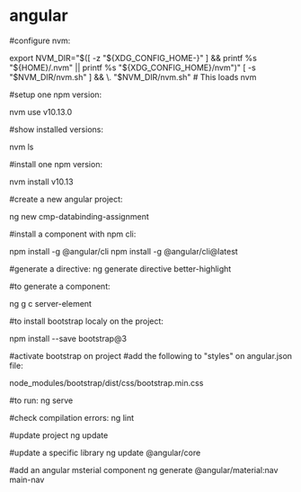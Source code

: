 # angular

#configure nvm:

export NVM_DIR="$([ -z "${XDG_CONFIG_HOME-}" ] && printf %s "${HOME}/.nvm" || printf %s "${XDG_CONFIG_HOME}/nvm")"
[ -s "$NVM_DIR/nvm.sh" ] && \. "$NVM_DIR/nvm.sh" # This loads nvm

#setup one npm version:

nvm use v10.13.0

#show installed versions:

nvm ls

#install one npm version:

nvm install v10.13

#create a new angular project:

ng new cmp-databinding-assignment

#install a component with npm cli:

npm install -g @angular/cli
npm install -g @angular/cli@latest

#generate a directive:
ng generate directive better-highlight

#to generate a component:

ng g c server-element

#to install bootstrap localy on the project:

npm install --save bootstrap@3

#activate bootstrap on project
#add the following to "styles" on angular.json file: 

node_modules/bootstrap/dist/css/bootstrap.min.css

#to run:
ng serve

#check compilation errors:
ng lint

#update project
ng update

#update a specific library
ng update @angular/core

#add an angular msterial component
ng generate @angular/material:nav main-nav

